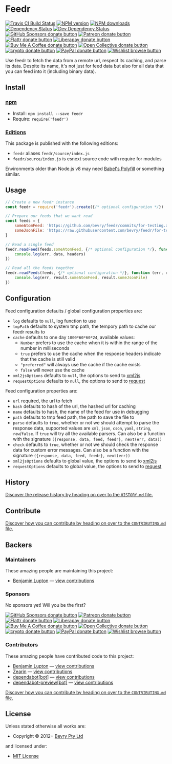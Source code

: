 <!-- TITLE/ -->

<h1>Feedr</h1>

<!-- /TITLE -->


<!-- BADGES/ -->

<span class="badge-travisci"><a href="http://travis-ci.com/bevry/feedr" title="Check this project's build status on TravisCI"><img src="https://img.shields.io/travis/com/bevry/feedr/master.svg" alt="Travis CI Build Status" /></a></span>
<span class="badge-npmversion"><a href="https://npmjs.org/package/feedr" title="View this project on NPM"><img src="https://img.shields.io/npm/v/feedr.svg" alt="NPM version" /></a></span>
<span class="badge-npmdownloads"><a href="https://npmjs.org/package/feedr" title="View this project on NPM"><img src="https://img.shields.io/npm/dm/feedr.svg" alt="NPM downloads" /></a></span>
<span class="badge-daviddm"><a href="https://david-dm.org/bevry/feedr" title="View the status of this project's dependencies on DavidDM"><img src="https://img.shields.io/david/bevry/feedr.svg" alt="Dependency Status" /></a></span>
<span class="badge-daviddmdev"><a href="https://david-dm.org/bevry/feedr#info=devDependencies" title="View the status of this project's development dependencies on DavidDM"><img src="https://img.shields.io/david/dev/bevry/feedr.svg" alt="Dev Dependency Status" /></a></span>
<br class="badge-separator" />
<span class="badge-githubsponsors"><a href="https://github.com/sponsors/balupton" title="Donate to this project using GitHub Sponsors"><img src="https://img.shields.io/badge/github-donate-yellow.svg" alt="GitHub Sponsors donate button" /></a></span>
<span class="badge-patreon"><a href="https://patreon.com/bevry" title="Donate to this project using Patreon"><img src="https://img.shields.io/badge/patreon-donate-yellow.svg" alt="Patreon donate button" /></a></span>
<span class="badge-flattr"><a href="https://flattr.com/profile/balupton" title="Donate to this project using Flattr"><img src="https://img.shields.io/badge/flattr-donate-yellow.svg" alt="Flattr donate button" /></a></span>
<span class="badge-liberapay"><a href="https://liberapay.com/bevry" title="Donate to this project using Liberapay"><img src="https://img.shields.io/badge/liberapay-donate-yellow.svg" alt="Liberapay donate button" /></a></span>
<span class="badge-buymeacoffee"><a href="https://buymeacoffee.com/balupton" title="Donate to this project using Buy Me A Coffee"><img src="https://img.shields.io/badge/buy%20me%20a%20coffee-donate-yellow.svg" alt="Buy Me A Coffee donate button" /></a></span>
<span class="badge-opencollective"><a href="https://opencollective.com/bevry" title="Donate to this project using Open Collective"><img src="https://img.shields.io/badge/open%20collective-donate-yellow.svg" alt="Open Collective donate button" /></a></span>
<span class="badge-crypto"><a href="https://bevry.me/crypto" title="Donate to this project using Cryptocurrency"><img src="https://img.shields.io/badge/crypto-donate-yellow.svg" alt="crypto donate button" /></a></span>
<span class="badge-paypal"><a href="https://bevry.me/paypal" title="Donate to this project using Paypal"><img src="https://img.shields.io/badge/paypal-donate-yellow.svg" alt="PayPal donate button" /></a></span>
<span class="badge-wishlist"><a href="https://bevry.me/wishlist" title="Buy an item on our wishlist for us"><img src="https://img.shields.io/badge/wishlist-donate-yellow.svg" alt="Wishlist browse button" /></a></span>

<!-- /BADGES -->


<!-- DESCRIPTION/ -->

Use feedr to fetch the data from a remote url, respect its caching, and parse its data. Despite its name, it's not just for feed data but also for all data that you can feed into it (including binary data).

<!-- /DESCRIPTION -->


<!-- INSTALL/ -->

<h2>Install</h2>

<a href="https://npmjs.com" title="npm is a package manager for javascript"><h3>npm</h3></a>
<ul>
<li>Install: <code>npm install --save feedr</code></li>
<li>Require: <code>require('feedr')</code></li>
</ul>

<h3><a href="https://editions.bevry.me" title="Editions are the best way to produce and consume packages you care about.">Editions</a></h3>

<p>This package is published with the following editions:</p>

<ul><li><code>feedr</code> aliases <code>feedr/source/index.js</code></li>
<li><code>feedr/source/index.js</code> is esnext source code with require for modules</li></ul>

<p>Environments older than Node.js v8 may need <a href="https://babeljs.io/docs/usage/polyfill/" title="A polyfill that emulates missing ECMAScript environment features">Babel's Polyfill</a> or something similar.</p>

<!-- /INSTALL -->


## Usage

``` javascript
// Create a new feedr instance
const feedr = require('feedr').create({/* optional configuration */})

// Prepare our feeds that we want read
const feeds = {
	someAtomFeed: 'https://github.com/bevry/feedr/commits/for-testing.atom'
	someJsonFile: 'https://raw.githubusercontent.com/bevry/feedr/for-testing/package.json'
}

// Read a single feed
feedr.readFeed(feeds.someAtomFeed, {/* optional configuration */}, function (err, data, headers) {
	console.log(err, data, headers)
})

// Read all the feeds together
feedr.readFeeds(feeds, {/* optional configuration */}, function (err, result) {
	console.log(err, result.someAtomFeed, result.someJsonFile)
})
```


## Configuration

Feed configuration defaults / global configuration properties are:

- `log` defaults to `null`, log function to use
- `tmpPath` defaults to system tmp path, the tempory path to cache our feedr results to
- `cache` defaults to one day `1000*60*60*24`, available values:
	- `Number` prefers to use the cache when it is within the range of the number in milliseconds
	- `true` prefers to use the cache when the response headers indicate that the cache is still valid
	- `"preferred"` will always use the cache if the cache exists
	- `false` will never use the cache
- `xml2jsOptions` defaults to `null`, the options to send to [xml2js](https://github.com/Leonidas-from-XIV/node-xml2js)
- `requestOptions` defaults to `null`, the options to send to [request](https://github.com/mikeal/request)

Feed configuration properties are:

- `url` required, the url to fetch
- `hash` defaults to hash of the url, the hashed url for caching
- `name` defaults to hash, the name of the feed for use in debugging
- `path` defaults to tmp feed path, the path to save the file to
- `parse` defaults to `true`, whether or not we should attempt to parse the response data, supported values are `xml`, `json`, `cson`, `yaml`, `string`, `raw`/`false`. If `true` will try all the available parsers. Can also be a function with the signature `({response, data, feed, feedr}, next(err, data))`
- `check` defaults to `true`, whether or not we should check the response data for custom error messages. Can also be a function with the signature `({response, data, feed, feedr}, next(err))`
- `xml2jsOptions` defaults to global value, the options to send to [xml2js](https://github.com/Leonidas-from-XIV/node-xml2js)
- `requestOptions` defaults to global value, the options to send to [request](https://github.com/mikeal/request)


<!-- HISTORY/ -->

<h2>History</h2>

<a href="https://github.com/bevry/feedr/blob/master/HISTORY.md#files">Discover the release history by heading on over to the <code>HISTORY.md</code> file.</a>

<!-- /HISTORY -->


<!-- CONTRIBUTE/ -->

<h2>Contribute</h2>

<a href="https://github.com/bevry/feedr/blob/master/CONTRIBUTING.md#files">Discover how you can contribute by heading on over to the <code>CONTRIBUTING.md</code> file.</a>

<!-- /CONTRIBUTE -->


<!-- BACKERS/ -->

<h2>Backers</h2>

<h3>Maintainers</h3>

These amazing people are maintaining this project:

<ul><li><a href="http://balupton.com">Benjamin Lupton</a> — <a href="https://github.com/bevry/feedr/commits?author=balupton" title="View the GitHub contributions of Benjamin Lupton on repository bevry/feedr">view contributions</a></li></ul>

<h3>Sponsors</h3>

No sponsors yet! Will you be the first?

<span class="badge-githubsponsors"><a href="https://github.com/sponsors/balupton" title="Donate to this project using GitHub Sponsors"><img src="https://img.shields.io/badge/github-donate-yellow.svg" alt="GitHub Sponsors donate button" /></a></span>
<span class="badge-patreon"><a href="https://patreon.com/bevry" title="Donate to this project using Patreon"><img src="https://img.shields.io/badge/patreon-donate-yellow.svg" alt="Patreon donate button" /></a></span>
<span class="badge-flattr"><a href="https://flattr.com/profile/balupton" title="Donate to this project using Flattr"><img src="https://img.shields.io/badge/flattr-donate-yellow.svg" alt="Flattr donate button" /></a></span>
<span class="badge-liberapay"><a href="https://liberapay.com/bevry" title="Donate to this project using Liberapay"><img src="https://img.shields.io/badge/liberapay-donate-yellow.svg" alt="Liberapay donate button" /></a></span>
<span class="badge-buymeacoffee"><a href="https://buymeacoffee.com/balupton" title="Donate to this project using Buy Me A Coffee"><img src="https://img.shields.io/badge/buy%20me%20a%20coffee-donate-yellow.svg" alt="Buy Me A Coffee donate button" /></a></span>
<span class="badge-opencollective"><a href="https://opencollective.com/bevry" title="Donate to this project using Open Collective"><img src="https://img.shields.io/badge/open%20collective-donate-yellow.svg" alt="Open Collective donate button" /></a></span>
<span class="badge-crypto"><a href="https://bevry.me/crypto" title="Donate to this project using Cryptocurrency"><img src="https://img.shields.io/badge/crypto-donate-yellow.svg" alt="crypto donate button" /></a></span>
<span class="badge-paypal"><a href="https://bevry.me/paypal" title="Donate to this project using Paypal"><img src="https://img.shields.io/badge/paypal-donate-yellow.svg" alt="PayPal donate button" /></a></span>
<span class="badge-wishlist"><a href="https://bevry.me/wishlist" title="Buy an item on our wishlist for us"><img src="https://img.shields.io/badge/wishlist-donate-yellow.svg" alt="Wishlist browse button" /></a></span>

<h3>Contributors</h3>

These amazing people have contributed code to this project:

<ul><li><a href="http://balupton.com">Benjamin Lupton</a> — <a href="https://github.com/bevry/feedr/commits?author=balupton" title="View the GitHub contributions of Benjamin Lupton on repository bevry/feedr">view contributions</a></li>
<li><a href="https://github.com/Zearin">Zearin</a> — <a href="https://github.com/bevry/feedr/commits?author=Zearin" title="View the GitHub contributions of Zearin on repository bevry/feedr">view contributions</a></li>
<li><a href="http://github.com/apps/dependabot">dependabot[bot]</a> — <a href="https://github.com/bevry/feedr/commits?author=dependabot[bot]" title="View the GitHub contributions of dependabot[bot] on repository bevry/feedr">view contributions</a></li>
<li><a href="http://github.com/apps/dependabot-preview">dependabot-preview[bot]</a> — <a href="https://github.com/bevry/feedr/commits?author=dependabot-preview[bot]" title="View the GitHub contributions of dependabot-preview[bot] on repository bevry/feedr">view contributions</a></li></ul>

<a href="https://github.com/bevry/feedr/blob/master/CONTRIBUTING.md#files">Discover how you can contribute by heading on over to the <code>CONTRIBUTING.md</code> file.</a>

<!-- /BACKERS -->


<!-- LICENSE/ -->

<h2>License</h2>

Unless stated otherwise all works are:

<ul><li>Copyright &copy; 2012+ <a href="http://bevry.me">Bevry Pty Ltd</a></li></ul>

and licensed under:

<ul><li><a href="http://spdx.org/licenses/MIT.html">MIT License</a></li></ul>

<!-- /LICENSE -->
